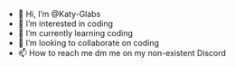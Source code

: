 - 👋 Hi, I’m @Katy-Glabs
- 👀 I’m interested in coding
- 🌱 I’m currently learning coding
- 💞️ I’m looking to collaborate on coding
- 📫 How to reach me dm me on my non-existent Discord

<!---
Katy-Glabs/Katy-Glabs is a ✨ special ✨ repository because its `README.md` (this file) appears on your GitHub profile.
You can click the Preview link to take a look at your changes.
--->
